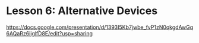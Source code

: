 # Lesson 6: Alternative Devices
https://docs.google.com/presentation/d/1393I5Kb7jwbe_fvP1zN0qkgdAwGq6AQaRz6ijglfD8E/edit?usp=sharing
